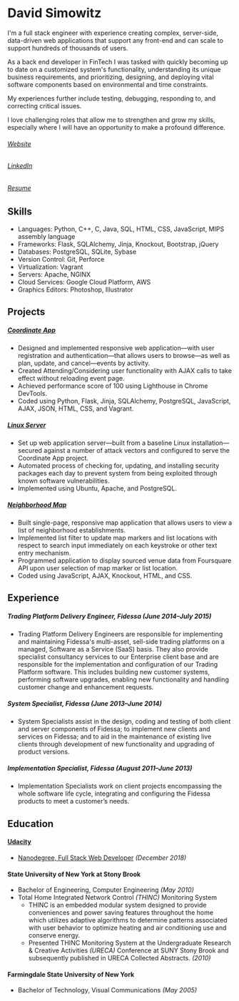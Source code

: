 David Simowitz
==============

I'm a full stack engineer with experience creating complex, server-side, data-driven web applications that support any front-end and can scale to support hundreds of thousands of users.

As a back end developer in FinTech I was tasked with quickly becoming up to date on a customized system's functionality, understanding its unique business requirements, and prioritizing, designing, and deploying vital software components based on environmental and time constraints.

My experiences further include testing, debugging, responding to, and correcting critical issues.

I love challenging roles that allow me to strengthen and grow my skills, especially where I will have an opportunity to make a profound difference.


###### [Website](http://www.davidsimowitz.com)
###### [LinkedIn](https://www.linkedin.com/in/davidsimowitz)
###### [Resume](https://github.com/davidsimowitz/about-me/blob/master/david_simowitz_resume.pdf)


Skills
------
- Languages: Python, C++, C, Java, SQL, HTML, CSS, JavaScript, MIPS assembly language
- Frameworks: Flask, SQLAlchemy, Jinja, Knockout, Bootstrap, jQuery
- Databases: PostgreSQL, SQLite, Sybase
- Version Control: Git, Perforce
- Virtualization: Vagrant
- Servers: Apache, NGINX
- Cloud Services: Google Cloud Platform, AWS
- Graphics Editors: Photoshop, Illustrator


Projects
--------
##### [Coordinate App](http://itemcatalog.com.35.168.251.43.xip.io/)
- Designed and implemented responsive web application—with user registration and authentication—that allows users to browse—as well as plan, update, and cancel—events by activity.
- Created Attending/Considering user functionality with AJAX calls to take effect without reloading event page.
- Achieved performance score of 100 using Lighthouse in Chrome DevTools.
- Coded using Python, Flask, Jinja, SQLAlchemy, PostgreSQL, JavaScript, AJAX, JSON, HTML, CSS, and Vagrant.


##### [Linux Server](http://itemcatalog.com.35.168.251.43.xip.io/)
- Set up web application server—built from a baseline Linux installation—secured against a number of attack vectors and configured to serve the Coordinate App project.
- Automated process of checking for, updating, and installing security packages each day to prevent system from being exploited through known software vulnerabilities.
- Implemented using Ubuntu, Apache, and PostgreSQL.


##### [Neighborhood Map](http://www.davidsimowitz.com/neighborhood-map/index.html)
- Built single-page, responsive map application that allows users to view a list of neighborhood establishments.
- Implemented list filter to update map markers and list locations with respect to search input immediately on each keystroke or other text entry mechanism.
- Programmed application to display sourced venue data from Foursquare API upon user selection of map marker or list location.
- Coded using JavaScript, AJAX, Knockout, HTML, and CSS.


Experience
----------
##### Trading Platform Delivery Engineer, Fidessa _(June 2014–July 2015)_
  - Trading Platform Delivery Engineers are responsible for implementing and maintaining Fidessa's multi-asset, sell-side trading platforms on a managed, Software as a Service (SaaS) basis. They also provide specialist consultancy services to our Enterprise client base and are responsible for the implementation and configuration of our Trading Platform software. This includes building new customer systems, performing software upgrades, enabling new functionality and handling customer change and enhancement requests.


##### System Specialist, Fidessa _(June 2013–June 2014)_
  - System Specialists assist in the design, coding and testing of both client and server components of Fidessa; to implement new clients and services on Fidessa; and to aid in the maintenance of existing live clients through development of new functionality and upgrading of product versions.


##### Implementation Specialist, Fidessa _(August 2011–June 2013)_
  - Implementation Specialists work on client projects encompassing the whole software life cycle, integrating and configuring the Fidessa products to meet a customer’s needs.


Education
---------
#### [Udacity](https://www.udacity.com/)
- [Nanodegree, Full Stack Web Developer](https://confirm.udacity.com/LG45ARTJ) _(December 2018)_


#### State University of New York at Stony Brook
- Bachelor of Engineering, Computer Engineering _(May 2010)_
- Total Home Integrated Network Control _(THINC)_ Monitoring System
     - THINC is an embedded modular system designed to provide conveniences and power saving features throughout the home which utilizes adaptive algorithms to determine patterns associated with user behavior to optimize heating and air conditioning use and conserve energy.
     - Presented THINC Monitoring System at the Undergraduate Research & Creative Activities _(URECA)_ Conference at SUNY Stony Brook and subsequently published in URECA Collected Abstracts. _(2010)_


#### Farmingdale State University of New York
- Bachelor of Technology, Visual Communications _(May 2005)_
